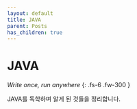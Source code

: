 ```yaml
---
layout: default
title: JAVA
parent: Posts 
has_children: true
---
```


# JAVA

*Write once, run anywhere*
{: .fs-6 .fw-300 }

JAVA를 독학하며 알게 된 것들을 정리합니다.
